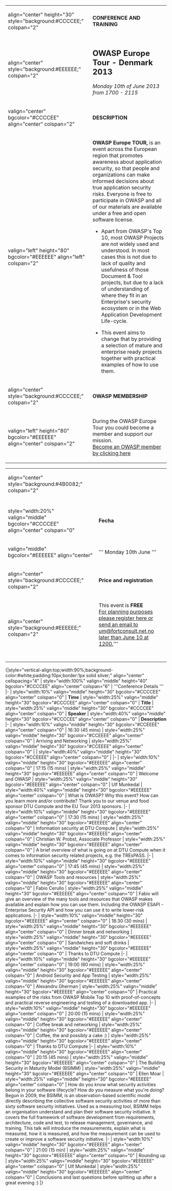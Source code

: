 <noinclude></noinclude>

<table>
<tbody>
<tr class="odd">
<td><p>align="center" height="30" style="background:#CCCCEE;" colspan="2"</p></td>
<td><p><strong>CONFERENCE AND TRAINING</strong></p></td>
</tr>
<tr class="even">
<td><p>align="center" style="background:#EEEEEE;" colspan="2"</p></td>
<td><h2 id="owasp_europe_tour___denmark_2013"><strong>OWASP Europe Tour - Denmark 2013</strong></h2>
<p><em>Monday 10th of June 2013 from 1700 - 2115</em><br />
</p></td>
</tr>
<tr class="odd">
<td><p>valign="center" bgcolor="#CCCCEE" align="center" colspan="2"</p></td>
<td><p><strong>DESCRIPTION</strong></p></td>
</tr>
<tr class="even">
<td><p>valign="left" height="80" bgcolor="#EEEEEE" align="left" colspan="2"</p></td>
<td><p><strong>OWASP Europe TOUR,</strong> is an event across the European region that promotes awareness about application security, so that people and organizations can make informed decisions about true application security risks. Everyone is free to participate in OWASP and all of our materials are available under a free and open software license.</p>
<ul>
<li>Apart from OWASP's Top 10, most OWASP Projects are not widely used and understood. In most cases this is not due to lack of quality and usefulness of those Document &amp; Tool projects, but due to a lack of understanding of where they fit in an Enterprise's security ecosystem or in the Web Application Development Life-cycle.</li>
</ul>
<ul>
<li>This event aims to change that by providing a selection of mature and enterprise ready projects together with practical examples of how to use them.</li>
</ul></td>
</tr>
<tr class="odd">
<td><p>align="center" style="background:#CCCCEE;" colspan="2"</p></td>
<td><p><strong>OWASP MEMBERSHIP</strong></p></td>
</tr>
<tr class="even">
<td><p>valign="left" height="80" bgcolor="#EEEEEE" align="center" colspan="2"</p></td>
<td><p>During the OWASP Europe Tour you could become a member and support our mission.<br />
<a href="https://www.cvent.com/Events/ContactPortal/Login.aspx?cwstub=15bbcfd1-f49b-4636-ba4e-c9ce70a265e5">Become an OWASP member by clicking here</a><br />
</p></td>
</tr>
</tbody>
</table>



<table>
<tbody>
<tr class="odd">
<td><p>align="center" style="background:#4B0082;" colspan="2"</p></td>
<td><p><span style="color:#ffffff"> Monday 10th of June'' </span></p></td>
</tr>
<tr class="even">
<td></td>
<td></td>
</tr>
<tr class="odd">
<td><p>style="width:20%" valign="middle" bgcolor="#CCCCEE" align="center" colspan="0"</p></td>
<td><p><strong>Fecha</strong></p></td>
</tr>
<tr class="even">
<td><p>valign="middle" bgcolor="#EEEEEE" align="center"</p></td>
<td><p>''' Monday 10th June '''</p></td>
</tr>
<tr class="odd">
<td><p>align="center" style="background:#CCCCEE;" colspan="2"</p></td>
<td><p><strong>Price and registration</strong></p></td>
</tr>
<tr class="even">
<td><p>align="center" style="background:#EEEEEE;" colspan="2"</p></td>
<td><p>This event is <strong>FREE</strong><br />
<a href="http://owaspdk2013.eventbrite.com">For planning purposes please register here or send an email to um@fortconsult.net no later than June 10 at 1200.</a>'''<br />
<br />
</p></td>
</tr>
<tr class="odd">
<td></td>
<td></td>
</tr>
</tbody>
</table>


{|style="vertical-align:top;width:90%;background-color:\#white;padding:10px;border:1px
solid silver;" align="center" cellspacing="4" | style="width:100%"
valign="middle" height="40" bgcolor="\#CCCCEE" align="center"
colspan="6" | '''Conference Details ''' |- | style="width:10%"
valign="middle" height="30" bgcolor="\#CCCCEE" align="center"
colspan="0" | **Time** | style="width:25%" valign="middle" height="30"
bgcolor="\#CCCCEE" align="center" colspan="0" | **Title** |
style="width:25%" valign="middle" height="30" bgcolor="\#CCCCEE"
align="center" colspan="0" | **Speaker** | style="width:40%"
valign="middle" height="30" bgcolor="\#CCCCEE" align="center"
colspan="0" | **Description** |- | style="width:10%" valign="middle"
height="30" bgcolor="\#CCEEEE" align="center" colspan="0" | 16:30
(45 mins) | style="width:25%" valign="middle" height="30"
bgcolor="\#CCEEEE" align="center" colspan="0" | Arriving and Networking
| style="width:25%" valign="middle" height="30" bgcolor="\#CCEEEE"
align="center" colspan="0" | | style="width:40%" valign="middle"
height="30" bgcolor="\#CCEEEE" align="center" colspan="0" | |- |
style="width:10%" valign="middle" height="30" bgcolor="\#EEEEEE"
align="center" colspan="0" | 17:15
(15 mins) | style="width:25%" valign="middle" height="30"
bgcolor="\#EEEEEE" align="center" colspan="0" | Welcome and OWASP |
style="width:25%" valign="middle" height="30" bgcolor="\#EEEEEE"
align="center" colspan="0" | Ulf Munkedal | style="width:40%"
valign="middle" height="30" bgcolor="\#EEEEEE" align="center"
colspan="0" | What is OWASP? Why this event? How can you learn more
and/or contribute? Thank you to our venue and food sponsor DTU Compute
and the EU Tour 2013 sponsors. |- | style="width:10%" valign="middle"
height="30" bgcolor="\#EEEEEE" align="center" colspan="0" | 17:30
(15 mins) | style="width:25%" valign="middle" height="30"
bgcolor="\#EEEEEE" align="center" colspan="0" | Information security at
DTU Compute | style="width:25%" valign="middle" height="30"
bgcolor="\#EEEEEE" align="center" colspan="0" | Christian W. Probst,
Associate Professor | style="width:25%" valign="middle" height="30"
bgcolor="\#EEEEEE" align="center" colspan="0" | A brief overview of what
is going on at DTU Compute when it comes to information security related
projects, e.g. the TREsPASS. |- | style="width:10%" valign="middle"
height="30" bgcolor="\#EEEEEE" align="center" colspan="0" | 17:45
(45 mins) | style="width:25%" valign="middle" height="30"
bgcolor="\#EEEEEE" align="center" colspan="0" | OWASP Tools and
resources | style="width:25%" valign="middle" height="30"
bgcolor="\#EEEEEE" align="center" colspan="0" | Fabio Cerullo |
style="width:25%" valign="middle" height="30" bgcolor="\#EEEEEE"
align="center" colspan="0" | Fabio will give an overview of the many
tools and resources that OWASP makes available and explain how you can
use them. Including the OWASP ESAPI - Enterprise Security API and how
you can use it to write lower-risk applications. |- | style="width:10%"
valign="middle" height="30" bgcolor="\#EEEEEE" align="center"
colspan="0" | 18:30
(30 mins) | style="width:25%" valign="middle" height="30"
bgcolor="\#EEEEEE" align="center" colspan="0" | Dinner break and
networking | style="width:25%" valign="middle" height="30"
bgcolor="\#EEEEEE" align="center" colspan="0" | Sandwiches and soft
drinks | style="width:25%" valign="middle" height="30"
bgcolor="\#EEEEEE" align="center" colspan="0" | Thanks to DTU Compute |-
| style="width:10%" valign="middle" height="30" bgcolor="\#EEEEEE"
align="center" colspan="0" | 19:00
(60 mins) | style="width:25%" valign="middle" height="30"
bgcolor="\#EEEEEE" align="center" colspan="0" | Android Security and App
Testing | style="width:25%" valign="middle" height="30"
bgcolor="\#EEEEEE" align="center" colspan="0" | Alexandru Gherman |
style="width:25%" valign="middle" height="30" bgcolor="\#EEEEEE"
align="center" colspan="0" | Practical examples of the risks from OWASP
Mobile Top 10 with proof-of-concepts and practical reverse engineering
and testing of a downloaded app. |- | style="width:10%" valign="middle"
height="30" bgcolor="\#EEEEEE" align="center" colspan="0" | 20:00
(15 mins) | style="width:25%" valign="middle" height="30"
bgcolor="\#EEEEEE" align="center" colspan="0" | Coffee break and
networking | style="width:25%" valign="middle" height="30"
bgcolor="\#EEEEEE" align="center" colspan="0" | Coffee, the and possibly
a cake :) | style="width:25%" valign="middle" height="30"
bgcolor="\#EEEEEE" align="center" colspan="0" | Thanks to DTU Compute |-
| style="width:10%" valign="middle" height="30" bgcolor="\#EEEEEE"
align="center" colspan="0" | 20:15
(45 mins) | style="width:25%" valign="middle" height="30"
bgcolor="\#EEEEEE" align="center" colspan="0" | The Building Security in
Maturity Model (BSIMM) | style="width:25%" valign="middle" height="30"
bgcolor="\#EEEEEE" align="center" colspan="0" | Ellen Moar |
style="width:25%" valign="middle" height="30" bgcolor="\#EEEEEE"
align="center" colspan="0" | How do you know what security activities
belong in your software lifecycle? How do you measure what you're doing?
Begun in 2009, the BSIMM, is an observation-based scientific model
directly describing the collective software security activities of more
than sixty software security initiatives. Used as a measuring tool,
BSIMM helps an organisation understand and plan their software security
initiative. It covers the full framework of software development from
requirements, architecture, code and test, to release management,
governance, and training. This talk will introduce the measurements,
explain what is measured, how it is measured, and how the measurement
can be used to create or improve a software security initiative. |- |
style="width:10%" valign="middle" height="30" bgcolor="\#EEEEEE"
align="center" colspan="0" | 21:00
(15 min) | style="width:25%" valign="middle" height="30"
bgcolor="\#EEEEEE" align="center" colspan="0" | Rounding up |
style="width:25%" valign="middle" height="30" bgcolor="\#EEEEEE"
align="center" colspan="0" | Ulf Munkedal | style="width:25%"
valign="middle" height="30" bgcolor="\#EEEEEE" align="center"
colspan="0" | Conclusions and last questions before splitting up after a
great evening :) |}